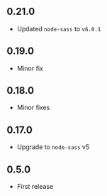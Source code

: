 ## 0.21.0
- Updated `node-sass` to `v6.0.1`

## 0.19.0
- Minor fix

## 0.18.0
- Minor fixes

## 0.17.0
- Upgrade to `node-sass` v5

## 0.5.0
- First release
